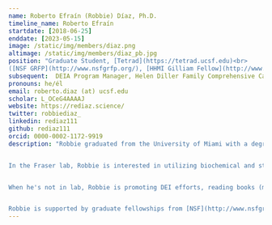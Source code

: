 ```yaml
---
name: Roberto Efraín (Robbie) Díaz, Ph.D.
timeline_name: Roberto Efraín
startdate: [2018-06-25]
enddate: [2023-05-15]
image: /static/img/members/diaz.png
altimage: /static/img/members/diaz_pb.jpg
position: "Graduate Student, [Tetrad](https://tetrad.ucsf.edu)<br>
([NSF GRFP](http://www.nsfgrfp.org/), [HHMI Gilliam Fellow](http://www.hhmi.org/science-education/programs/gilliam-fellowships-advanced-study/))"
subsequent:  DEIA Program Manager, Helen Diller Family Comprehensive Cancer Center, UCSF
pronouns: he/él
email: roberto.diaz (at) ucsf.edu
scholar: L_OCeG4AAAAJ
website: https://rediaz.science/
twitter: robbiediaz_
linkedin: rediaz111
github: rediaz111
orcid: 0000-0002-1172-9919
description: "Robbie graduated from the University of Miami with a degree in Neuroscience. He studied how transcription factors regulate axon regeneration in the central nervous system as an undergraduate in [Dr. Vance Lemmon's](https://www.lembixlab.net) lab.


In the Fraser lab, Robbie is interested in utilizing biochemical and structural techniques to study interactions between chitin-binding proteins and chitin.


When he's not in lab, Robbie is promoting DEI efforts, reading books (more often tweets), or enjoying a San Francisco park.


Robbie is supported by graduate fellowships from [NSF](http://www.nsfgrfp.org/) and [HHMI](http://www.hhmi.org/science-education/programs/gilliam-fellowships-advanced-study/), and his cats [Boo the Cat](/pets/#Boo%20the%20Cat) and [Timo the Cat](/pets/#Timo%20the%20Cat)."
---
```

